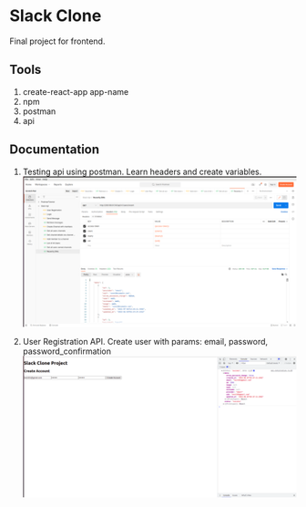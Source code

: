 # Slack Clone

Final project for frontend.

## Tools

1. create-react-app app-name
2. npm
3. postman
4. api

## Documentation

1. Testing api using postman. Learn headers and create variables.
![Postman](./public/read-img/postman-api.png)

2. User Registration API. Create user with params: email, password, password_confirmation
![user registration](./public/read-img/registrationSuccess.png)
